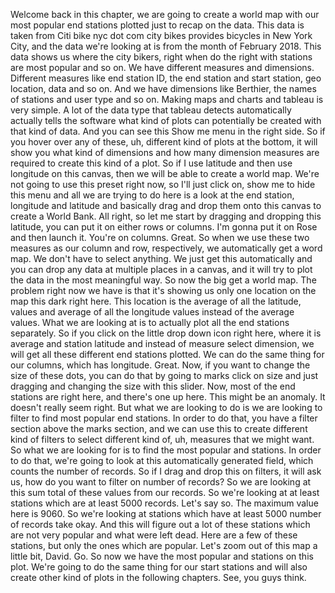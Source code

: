 Welcome back in this chapter, we are going to create a world
map with our most popular end stations plotted just to recap
on the data.
This data is taken from Citi bike nyc dot com city bikes
provides bicycles in New York City, and the data
we're looking at is from the month of February 2018.
This data shows us where the city bikers, right when do the
right with stations are most popular and so on.
We have different measures and dimensions.
Different measures like end station ID, the end station
and start station, geo location, data and so on.
And we have dimensions like Berthier, the names of stations
and user type and so on.
Making maps and charts and tableau is very simple.
A lot of the data type that tableau detects automatically
actually tells the software what kind of plots can
potentially be created with that kind of data.
And you can see this Show me menu in the right side.
So if you hover over any of these, uh, different kind
of plots at the bottom, it will show you what kind
of dimensions and how many dimension measures are required
to create this kind of a plot.
So if I use latitude and then use longitude on this canvas,
then we will be able to create a world map.
We're not going to use this preset right now, so I'll just
click on, show me to hide this menu and all we are trying
to do here is a look at the end station, longitude
and latitude and basically drag and drop them
onto this canvas to create a World Bank.
All right, so let me start by dragging and dropping
this latitude, you can put it on either rows or columns.
I'm gonna put it on Rose and then launch it.
You're on columns.
Great. So when we use these two measures as our column
and row, respectively, we automatically get a word map.
We don't have to select anything.
We just get this automatically and you can drop any data
at multiple places in a canvas, and it will try to plot
the data in the most meaningful way.
So now the big get a world map.
The problem right now we have is that it's showing us only
one location on the map this dark right here.
This location is the average of all the latitude, values
and average of all the longitude values instead
of the average values.
What we are looking at is to actually plot all the end
stations separately.
So if you click on the little drop down icon right here,
where it is average and station latitude and instead
of measure select dimension, we will get all these different
end stations plotted.
We can do the same thing for our columns, which has longitude.
Great. Now, if you want to change the size of these dots, you
can do that by going to marks click on size and just dragging
and changing the size with this slider.
Now, most of the end stations are right here, and there's
one up here.
This might be an anomaly.
It doesn't really seem right.
But what we are looking to do is we are looking to filter
to find most popular end stations.
In order to do that, you have a filter section
above the marks section, and we can use this to create
different kind of filters to select different kind of, uh,
measures that we might want.
So what we are looking for is to find the most popular
and stations.
In order to do that, we're going to look at this
automatically generated field, which counts the number
of records.
So if I drag and drop this on filters, it will ask us, how do
you want to filter on number of records?
So we are looking at this sum total of these values from our
records.
So we're looking at at least stations which are at least
5000 records.
Let's say so.
The maximum value here is 9060.
So we're looking at stations which have at least 5000 number
of records take okay.
And this will figure out a lot of these stations which are
not very popular and what were left dead.
Here are a few of these stations, but only the ones which are
popular.
Let's zoom out of this map a little bit, David.
Go. So now we have the most popular and stations on this plot.
We're going to do the same thing for our start stations and
will also create other kind of plots in the following
chapters.
See, you guys think.
